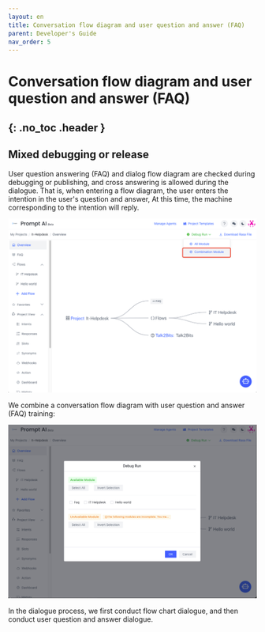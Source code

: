 ```yaml
---
layout: en
title: Conversation flow diagram and user question and answer (FAQ)
parent: Developer's Guide
nav_order: 5
---
```


# Conversation flow diagram and user question and answer (FAQ)
{: .no_toc .header }
---

## Mixed debugging or release

User question answering (FAQ) and dialog flow diagram are checked during debugging or publishing, and cross answering is allowed during the dialogue. That is, when entering a flow diagram, the user enters the intention in the user's question and answer,
At this time, the machine corresponding to the intention will reply.

![01](/assets/images/tutorial/flow_and_faq/1.png)

We combine a conversation flow diagram with user question and answer (FAQ) training:

![02](/assets/images/tutorial/flow_and_faq/2.png)

In the dialogue process, we first conduct flow chart dialogue, and then conduct user question and answer dialogue.